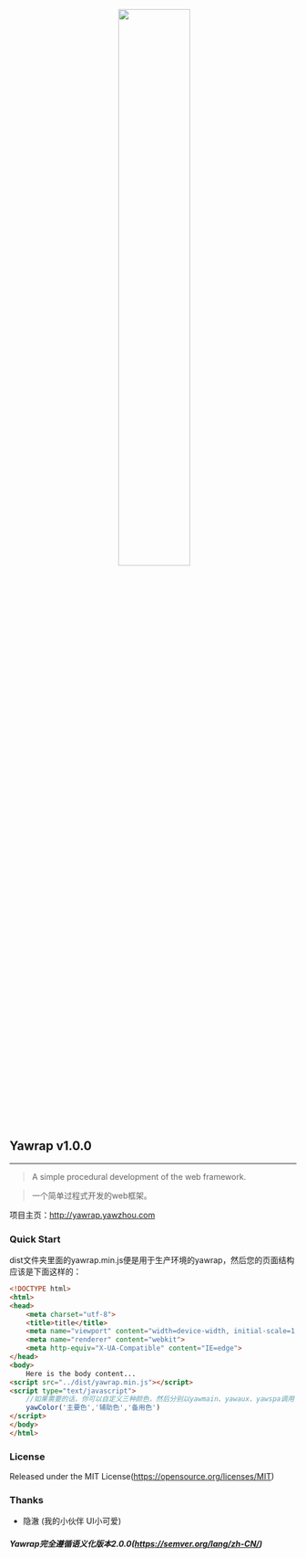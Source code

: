 <p align="center">
  <a href="http://yawrap.yawzhou.com"><img src="http://img.yawzhou.com/yawrap.png" width="50%"/></a>
</p>

## Yawrap v1.0.0
---
> A simple procedural development of the web framework.

> 一个简单过程式开发的web框架。

项目主页：http://yawrap.yawzhou.com

### Quick Start
dist文件夹里面的yawrap.min.js便是用于生产环境的yawrap，然后您的页面结构应该是下面这样的：

```html
<!DOCTYPE html>
<html>
<head>
	<meta charset="utf-8">
	<title>title</title>
	<meta name="viewport" content="width=device-width, initial-scale=1.0, user-scalable=0, minimum-scale=1.0, maximum-scale=1.0">
	<meta name="renderer" content="webkit">
	<meta http-equiv="X-UA-Compatible" content="IE=edge">
</head>
<body>
    Here is the body content...
<script src="../dist/yawrap.min.js"></script>
<script type="text/javascript">
    //如果需要的话，你可以自定义三种颜色，然后分别以yawmain、yawaux、yawspa调用
    yawColor('主要色','辅助色','备用色')
</script>
</body>
</html>
```

### License
Released under the MIT License(https://opensource.org/licenses/MIT)

### Thanks
* 隐澈 (我的小伙伴 UI小可爱)

##### Yawrap完全遵循语义化版本2.0.0(https://semver.org/lang/zh-CN/)

